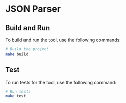 # JSON Parser

## Build and Run

To build and run the tool, use the following commands:

```sh
# Build the project
make build
```

## Test

To run tests for the tool, use the following command:

```sh
# Run tests
make test
```
